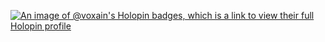 [![An image of @voxain's Holopin badges, which is a link to view their full Holopin profile](https://holopin.me/voxain)](https://holopin.io/@voxain)
